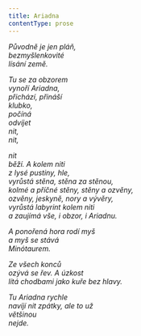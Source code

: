 ```yaml
---
title: Ariadna
contentType: prose
---
```


<section>

_Původně je jen pláň,  
bezmyšlenkovité  
lísání země._

</section>

<section>

_Tu se za obzorem  
vynoří Ariadna,  
přichází, přináší  
klubko,  
počíná  
odvíjet  
nit,  
nit,_

</section>

<section>

_nit  
běží. A kolem niti  
z lysé pustiny, hle,  
vyrůstá stěna, stěna za stěnou,  
kolmé a příčné stěny, stěny a ozvěny,  
ozvěny, jeskyně, nory a vývěry,  
vyrůstá labyrint kolem niti  
a zaujímá vše, i obzor, i Ariadnu._

</section>

<section>

_A ponořená hora rodí myš  
a myš se stává  
Minótaurem._

</section>

<section>

_Ze všech konců  
ozývá se řev. A úzkost  
lítá chodbami jako kuře bez hlavy._

</section>

<section>

_Tu Ariadna rychle  
navíjí nit zpátky, ale to už  
většinou  
nejde._

</section>
